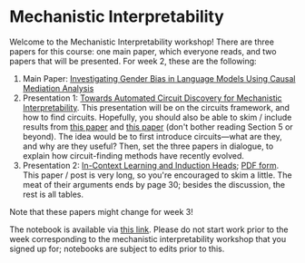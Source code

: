 # Mechanistic Interpretability

Welcome to the Mechanistic Interpretability workshop! There are three papers for this course: one main paper, which everyone reads, and two papers that will be presented. For week 2, these are the following:

1. Main Paper: [Investigating Gender Bias in Language Models Using Causal Mediation Analysis](https://proceedings.neurips.cc/paper/2020/file/92650b2e92217715fe312e6fa7b90d82-Paper.pdf)
2. Presentation 1: [Towards Automated Circuit Discovery for Mechanistic Interpretability](https://arxiv.org/abs/2304.14997). This presentation will be on the circuits framework, and how to find circuits. Hopefully, you should also be able to skim / include results from [this paper](https://arxiv.org/abs/2310.10348) and [this paper](https://arxiv.org/abs/2403.17806) (don't bother reading Section 5 or beyond). The idea would be to first introduce circuits—what are they, and why are they useful? Then, set the three papers in dialogue, to explain how circuit-finding methods have recently evolved.
3. Presentation 2: [In-Context Learning and Induction Heads](https://transformer-circuits.pub/2022/in-context-learning-and-induction-heads/index.html); [PDF form](https://arxiv.org/abs/2209.11895). This paper / post is very long, so you're encouraged to skim a little. The meat of their arguments ends by page 30; besides the discussion, the rest is all tables.

Note that these papers might change for week 3!

The notebook is available via [this link](https://colab.research.google.com/drive/1YSjHs1nYBEqhpg6SXyxb0tBIdZvuFxHO?usp=sharing). Please do not start work prior to the week corresponding to the mechanistic interpretability workshop that you signed up for; notebooks are subject to edits prior to this.

